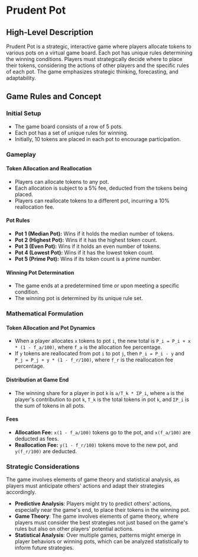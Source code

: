 # Prudent Pot

## High-Level Description

Prudent Pot is a strategic, interactive game where players allocate tokens to various pots on a virtual game board. Each pot has unique rules determining the winning conditions. Players must strategically decide where to place their tokens, considering the actions of other players and the specific rules of each pot. The game emphasizes strategic thinking, forecasting, and adaptability.

## Game Rules and Concept

### Initial Setup

- The game board consists of a row of 5 pots.
- Each pot has a set of unique rules for winning.
- Initially, 10 tokens are placed in each pot to encourage participation.

### Gameplay

#### Token Allocation and Reallocation

- Players can allocate tokens to any pot.
- Each allocation is subject to a 5% fee, deducted from the tokens being placed.
- Players can reallocate tokens to a different pot, incurring a 10% reallocation fee.

#### Pot Rules

- **Pot 1 (Median Pot):** Wins if it holds the median number of tokens.
- **Pot 2 (Highest Pot):** Wins if it has the highest token count.
- **Pot 3 (Even Pot):** Wins if it holds an even number of tokens.
- **Pot 4 (Lowest Pot):** Wins if it has the lowest token count.
- **Pot 5 (Prime Pot):** Wins if its token count is a prime number.

#### Winning Pot Determination

- The game ends at a predetermined time or upon meeting a specific condition.
- The winning pot is determined by its unique rule set.

### Mathematical Formulation

#### Token Allocation and Pot Dynamics

- When a player allocates `x` tokens to pot `i`, the new total is `P_i = P_i + x * (1 - f_a/100)`, where `f_a` is the allocation fee percentage.
- If `y` tokens are reallocated from pot `i` to pot `j`, then `P_i = P_i - y` and `P_j = P_j + y * (1 - f_r/100)`, where `f_r` is the reallocation fee percentage.

#### Distribution at Game End

- The winning share for a player in pot `k` is `a/T_k * ΣP_i`, where `a` is the player's contribution to pot `k`, `T_k` is the total tokens in pot `k`, and `ΣP_i` is the sum of tokens in all pots.

#### Fees

- **Allocation Fee:** `x(1 - f_a/100)` tokens go to the pot, and `x(f_a/100)` are deducted as fees.
- **Reallocation Fee:** `y(1 - f_r/100)` tokens move to the new pot, and `y(f_r/100)` are deducted.

### Strategic Considerations

The game involves elements of game theory and statistical analysis, as players must anticipate others' actions and adapt their strategies accordingly.

- **Predictive Analysis**: Players might try to predict others' actions, especially near the game's end, to place their tokens in the winning pot.
- **Game Theory**: The game involves elements of game theory, where players must consider the best strategies not just based on the game's rules but also on other players' potential actions.
- **Statistical Analysis**: Over multiple games, patterns might emerge in player behaviors or winning pots, which can be analyzed statistically to inform future strategies.